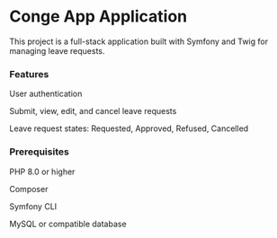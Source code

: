 # Conge App Application

This project is a full-stack application built with Symfony and Twig for managing leave requests.

### Features

User authentication

Submit, view, edit, and cancel leave requests

Leave request states: Requested, Approved, Refused, Cancelled

### Prerequisites

PHP 8.0 or higher

Composer

Symfony CLI

MySQL or compatible database
